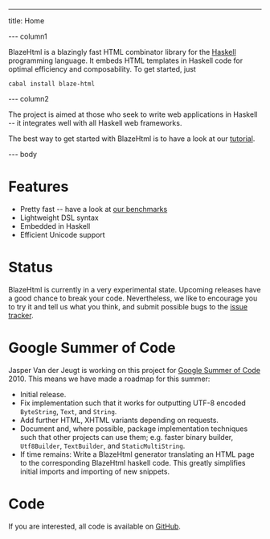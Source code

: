 ---
title: Home

--- column1

BlazeHtml is a blazingly fast HTML combinator library for the [Haskell]
programming language. It embeds HTML templates in Haskell code for optimal
efficiency and composability.  To get started, just

    cabal install blaze-html

[Haskell]: http://haskell.org/

--- column2

The project is aimed at those who seek to write web applications in Haskell --
it integrates well with all Haskell web frameworks.

The best way to get started with BlazeHtml is to have a look at our [tutorial].

[tutorial]: $root/tutorial.html

--- body

# Features

- Pretty fast -- have a look at [our benchmarks]
- Lightweight DSL syntax
- Embedded in Haskell
- Efficient Unicode support

[our benchmarks]: $root/benchmarks.html

# Status

BlazeHtml is currently in a very experimental state. Upcoming releases have a
good chance to break your code. Nevertheless, we like to encourage you to try
it and tell us what you think, and submit possible bugs to the [issue tracker].

[issue tracker]: http://github.com/jaspervdj/BlazeHtml/issues/

# Google Summer of Code

Jasper Van der Jeugt is working on this project for [Google Summer of Code]
2010. This means we have made a roadmap for this summer:

[Google Summer of Code]: http://code.google.com/soc/

- Initial release.
- Fix implementation such that it works for outputting UTF-8 encoded
  `ByteString`, `Text`, and `String`.
- Add further HTML, XHTML variants depending on requests.
- Document and, where possible, package implementation techniques such that
  other projects can use them; e.g. faster binary builder, `Utf8Builder`,
  `TextBuilder`, and `StaticMultiString`.
- If time remains: Write a BlazeHtml generator translating an HTML page to the
  corresponding BlazeHtml haskell code. This greatly simplifies initial imports
  and importing of new snippets.

# Code

If you are interested, all code is available on [GitHub].

[GitHub]: http://github.com/jaspervdj/BlazeHtml/
